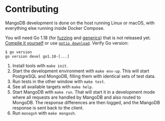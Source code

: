 # Contributing

MangoDB development is done on the host running Linux or macOS, with everything else running inside Docker Compose.

You will need Go 1.18 (for [fuzzing](https://go.dev/blog/fuzz-beta) and [generics](https://go.dev/blog/generics-proposal)) that is not released yet.
[Compile it yourself](https://golang.org/doc/install/source) or use [`gotip download`](https://pkg.go.dev/golang.org/dl/gotip).
Verify Go version:
```
$ go version
go version devel go1.18-[...]
```

1. Install tools with `make init`.
2. Start the development environment with `make env-up`.
   This will start PostgreSQL and MongoDB, filling them with identical sets of test data.
3. Run tests in the other window with `make test`.
4. See all available targets with `make help`.
5. Start MangoDB with `make run`.
   That will start it in a development mode where all requests are handled by MangoDB and also routed to MongoDB.
   The response differences are then logged, and the MangoDB response is sent back to the client.
6. Run `monogsh` with `make mongosh`.
